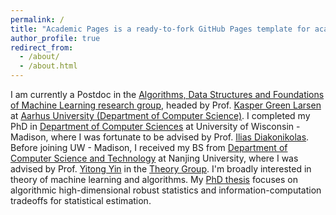 ```yaml
---
permalink: /
title: "Academic Pages is a ready-to-fork GitHub Pages template for academic personal websites"
author_profile: true
redirect_from: 
  - /about/
  - /about.html
---
```


I am currently a Postdoc in the [Algorithms, Data Structures and Foundations of Machine Learning research group](https://cs.au.dk/research/algorithms-data-structures-and-foundations-of-machine-learning), headed by Prof. [Kasper Green Larsen](https://cs.au.dk/~larsen/) at [Aarhus University (Department of Computer Science)](https://cs.au.dk/).
I completed my PhD in [Department of Computer Sciences](https://www.cs.wisc.edu/) at University of Wisconsin - Madison, where I was fortunate to be advised by Prof. [Ilias Diakonikolas](http://www.iliasdiakonikolas.org/).
Before joining UW - Madison, I received my BS from [Department of Computer Science and Technology](https://cs.nju.edu.cn/) at Nanjing University, where I was advised by Prof. [Yitong Yin](https://tcs.nju.edu.cn/yinyt/) in the [Theory Group](https://tcs.nju.edu.cn/). I'm broadly interested in theory of machine learning and algorithms. My [PhD thesis](https://www.proquest.com/openview/96f0a601637edd04412a5234de1d9bc5/1?casa_token=MCDzXBoLUIAAAAAA:HLdvU8VOXyQX_3lyuG0oBQ5GlJr6_SNuWl84z-n9hZP0uQb71Oi1UmQd-cHdMElqcO-bOsE&cbl=18750&diss=y&pq-origsite=gscholar) focuses on algorithmic high-dimensional robust statistics and information-computation tradeoffs for statistical estimation.
